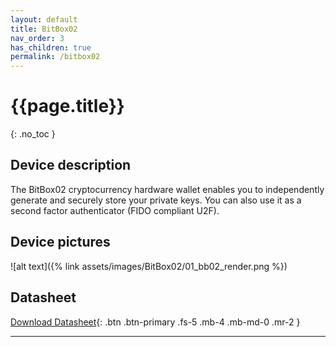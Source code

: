 ```yaml
---
layout: default
title: BitBox02
nav_order: 3
has_children: true
permalink: /bitbox02
---
```

# {{page.title}}
{: .no_toc }

## Device description

The BitBox02 cryptocurrency hardware wallet enables
you to independently generate and securely store your
private keys. You can also use it as a second factor
authenticator (FIDO compliant U2F).


## Device pictures

![alt text]({% link assets/images/BitBox02/01_bb02_render.png %})


## Datasheet


[Download Datasheet](https://shiftcrypto.ch/bitbox02/BitBox02_Datasheet.pdf){: .btn .btn-primary .fs-5 .mb-4 .mb-md-0 .mr-2 }


---
